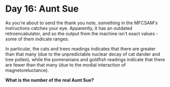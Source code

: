 # Day 16: Aunt Sue

As you're about to send the thank you note, something in the MFCSAM's instructions catches your eye.
Apparently, it has an outdated retroencabulator, and so the output from the machine isn't exact values - some of them indicate ranges.

In particular, the cats and trees readings indicates that there are greater than that many (due to the unpredictable nuclear decay of cat dander and tree pollen), while the pomeranians and goldfish readings indicate that there are fewer than that many (due to the modial interaction of magnetoreluctance).

**What is the number of the real Aunt Sue?**

